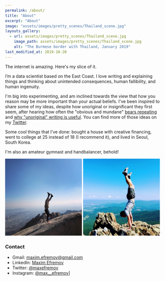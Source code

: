 ```yaml
---
permalink: /about/
title: "About"
excerpt: "About"
image: "assets/images/pretty_scenes/Thailand_scene.jpg"
layouts_gallery:
  - url: assets/images/pretty_scenes/Thailand_scene.jpg
    image_path: assets/images/pretty_scenes/Thailand_scene.jpg
    alt: "The Burmese border with Thailand, January 2019"
last_modified_at: 2019-10-20
---
```


The internet is amazing. Here's my slice of it.

I’m a data scientist based on the East Coast. I love writing and explaining things and thinking about unintended consequences, human fallibility, and human ingenuity.

I'm big into experimenting, and am inclined towards the view that how you reason may be more important than your actual beliefs. I've been inspired to share some of my ideas, despite how unoriginal or insignificant they first seem, after hearing how often the "obvious and mundane" [bears repeating](https://guzey.com/personal/why-have-a-blog/#but-i-don-t-have-anything-original-to-say-and-i-would-be-just-repeating-things-said-elsewhere-on-the-internet) and [why "unoriginal" writing is useful](https://guzey.com/personal/why-have-a-blog/#but-i-don-t-have-anything-original-to-say-and-i-would-be-just-repeating-things-said-elsewhere-on-the-internet). You can find more of those ideas on my [Twitter](https://twitter.com/maxefremov).

Some cool things that I’ve done: bought a house with creative financing, went to college at 25 instead of 18 (I recommend it), and lived in Seoul, South Korea. 

I'm also an amateur gymnast and handbalancer, behold!

<center>
<img src="/assets/images/handstands/bukhansan.jpg" alt="Bukhansan, Seoul, Korea" width="250"/>

<img src="/assets/images/handstands/shenandoah.jpg" alt="Shenendoah, Virgina" width="250"/>
</center>


### Contact
- Gmail: [maxim.efremov@gmail.com](mailto:maxim.efremov@gmail.com)
- LinkedIn: [Maxim Efremov](https://www.linkedin.com/in/maxim-efremov/)
- Twitter: [@maxefremov](https://twitter.com/maxefremov)
- Instagram: [@max__efremov](https://www.instagram.com/max__efremov/)]